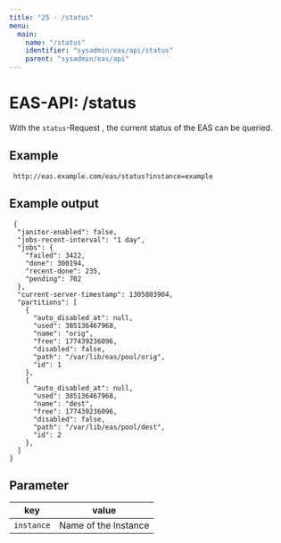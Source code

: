 ```yaml
---
title: "25 - /status"
menu:
  main:
    name: "/status"
    identifier: "sysadmin/eas/api/status"
    parent: "sysadmin/eas/api"
---
```

#  EAS-API: /status

With the `status`-Request , the current status of the EAS can be queried.


##  Example 

~~~
 http://eas.example.com/eas/status?instance=example
~~~


##  Example output

~~~
 {
  "janitor-enabled": false, 
  "jobs-recent-interval": "1 day", 
  "jobs": {
    "failed": 3422, 
    "done": 300194, 
    "recent-done": 235, 
    "pending": 702
  }, 
  "current-server-timestamp": 1305803904, 
  "partitions": [
    {
      "auto_disabled_at": null, 
      "used": 385136467968, 
      "name": "orig", 
      "free": 177439236096, 
      "disabled": false, 
      "path": "/var/lib/eas/pool/orig", 
      "id": 1
    }, 
    {
      "auto_disabled_at": null, 
      "used": 385136467968, 
      "name": "dest", 
      "free": 177439236096, 
      "disabled": false, 
      "path": "/var/lib/eas/pool/dest", 
      "id": 2
    }, 
  ]
}
~~~

##  Parameter


|key|value|
|---|---|
|`instance`          |Name of the Instance|


 

